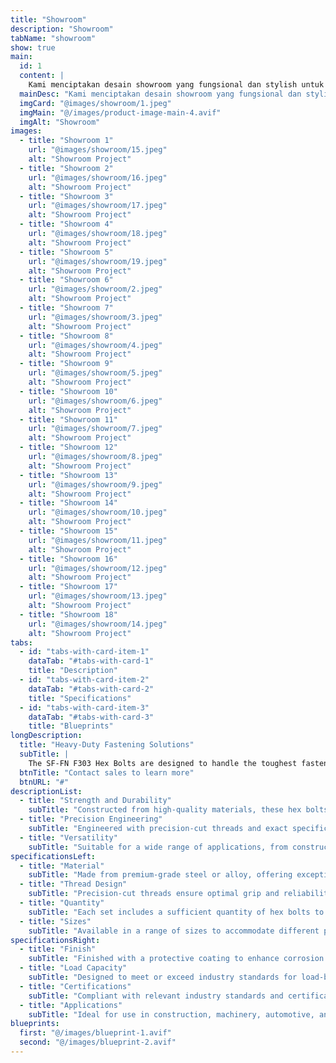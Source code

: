 ```yaml
---
title: "Showroom"
description: "Showroom"
tabName: "showroom"
show: true
main:
  id: 1
  content: |
    Kami menciptakan desain showroom yang fungsional dan stylish untuk memamerkan produk Anda secara efektif.
  mainDesc: "Kami menciptakan desain showroom yang fungsional dan stylish untuk memamerkan produk Anda secara efektif."
  imgCard: "@images/showroom/1.jpeg"
  imgMain: "@/images/product-image-main-4.avif"
  imgAlt: "Showroom"
images:
  - title: "Showroom 1"
    url: "@images/showroom/15.jpeg"
    alt: "Showroom Project"
  - title: "Showroom 2"
    url: "@images/showroom/16.jpeg"
    alt: "Showroom Project"
  - title: "Showroom 3"
    url: "@images/showroom/17.jpeg"
    alt: "Showroom Project"
  - title: "Showroom 4"
    url: "@images/showroom/18.jpeg"
    alt: "Showroom Project"
  - title: "Showroom 5"
    url: "@images/showroom/19.jpeg"
    alt: "Showroom Project"
  - title: "Showroom 6"
    url: "@images/showroom/2.jpeg"
    alt: "Showroom Project"
  - title: "Showroom 7"
    url: "@images/showroom/3.jpeg"
    alt: "Showroom Project"
  - title: "Showroom 8"
    url: "@images/showroom/4.jpeg"
    alt: "Showroom Project"
  - title: "Showroom 9"
    url: "@images/showroom/5.jpeg"
    alt: "Showroom Project"
  - title: "Showroom 10"
    url: "@images/showroom/6.jpeg"
    alt: "Showroom Project"
  - title: "Showroom 11"
    url: "@images/showroom/7.jpeg"
    alt: "Showroom Project"
  - title: "Showroom 12"
    url: "@images/showroom/8.jpeg"
    alt: "Showroom Project"
  - title: "Showroom 13"
    url: "@images/showroom/9.jpeg"
    alt: "Showroom Project"
  - title: "Showroom 14"
    url: "@images/showroom/10.jpeg"
    alt: "Showroom Project"
  - title: "Showroom 15"
    url: "@images/showroom/11.jpeg"
    alt: "Showroom Project"
  - title: "Showroom 16"
    url: "@images/showroom/12.jpeg"
    alt: "Showroom Project"
  - title: "Showroom 17"
    url: "@images/showroom/13.jpeg"
    alt: "Showroom Project"
  - title: "Showroom 18"
    url: "@images/showroom/14.jpeg"
    alt: "Showroom Project"
tabs:
  - id: "tabs-with-card-item-1"
    dataTab: "#tabs-with-card-1"
    title: "Description"
  - id: "tabs-with-card-item-2"
    dataTab: "#tabs-with-card-2"
    title: "Specifications"
  - id: "tabs-with-card-item-3"
    dataTab: "#tabs-with-card-3"
    title: "Blueprints"
longDescription:
  title: "Heavy-Duty Fastening Solutions"
  subTitle: |
    The SF-FN F303 Hex Bolts are designed to handle the toughest fastening challenges with ease. Whether you're working on construction projects or heavy machinery, these hex bolts deliver the strength and reliability you need.
  btnTitle: "Contact sales to learn more"
  btnURL: "#"
descriptionList:
  - title: "Strength and Durability"
    subTitle: "Constructed from high-quality materials, these hex bolts are built to withstand heavy loads and tough conditions."
  - title: "Precision Engineering"
    subTitle: "Engineered with precision-cut threads and exact specifications, ensuring a tight and secure fit every time."
  - title: "Versatility"
    subTitle: "Suitable for a wide range of applications, from construction to machinery, providing versatile fastening solutions."
specificationsLeft:
  - title: "Material"
    subTitle: "Made from premium-grade steel or alloy, offering exceptional strength and corrosion resistance."
  - title: "Thread Design"
    subTitle: "Precision-cut threads ensure optimal grip and reliability, even in high-stress environments."
  - title: "Quantity"
    subTitle: "Each set includes a sufficient quantity of hex bolts to tackle various projects and applications."
  - title: "Sizes"
    subTitle: "Available in a range of sizes to accommodate different project requirements, ensuring versatility and compatibility."
specificationsRight:
  - title: "Finish"
    subTitle: "Finished with a protective coating to enhance corrosion resistance and extend service life."
  - title: "Load Capacity"
    subTitle: "Designed to meet or exceed industry standards for load-bearing capacity, ensuring reliable performance under heavy loads."
  - title: "Certifications"
    subTitle: "Compliant with relevant industry standards and certifications, guaranteeing quality and reliability."
  - title: "Applications"
    subTitle: "Ideal for use in construction, machinery, automotive, and other heavy-duty applications that demand strong and reliable fastening."
blueprints:
  first: "@/images/blueprint-1.avif"
  second: "@/images/blueprint-2.avif"  
---
```

